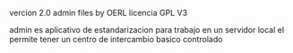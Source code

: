 vercion 2.0  admin files by OERL licencia GPL V3

admin  es aplicativo de estandarizacion para trabajo en un servidor local
el permite tener un centro de intercambio basico controlado  
